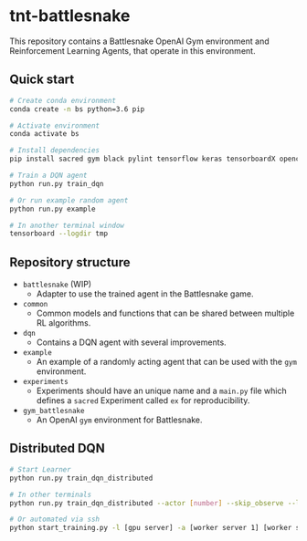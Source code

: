 # tnt-battlesnake

This repository contains a Battlesnake OpenAI Gym environment and Reinforcement Learning Agents, that operate in this environment.

## Quick start

```bash
# Create conda environment
conda create -n bs python=3.6 pip

# Activate environment
conda activate bs

# Install dependencies
pip install sacred gym black pylint tensorflow keras tensorboardX opencv-python gym[atari]

# Train a DQN agent
python run.py train_dqn

# Or run example random agent
python run.py example

# In another terminal window
tensorboard --logdir tmp
```

## Repository structure

- `battlesnake` (WIP)
    - Adapter to use the trained agent in the Battlesnake game.
- `common`
    - Common models and functions that can be shared between multiple RL algorithms.
- `dqn`
    - Contains a DQN agent with several improvements.
- `example`
    - An example of a randomly acting agent that can be used with the `gym` environment.
- `experiments`
    - Experiments should have an unique name and a `main.py` file which defines a `sacred` Experiment called `ex` for reproducibility.
- `gym_battlesnake`
    - An OpenAI `gym` environment for Battlesnake.

## Distributed DQN

```bash
# Start Learner
python run.py train_dqn_distributed

# In other terminals
python run.py train_dqn_distributed --actor [number] --skip_observe --learner_address [IP address]

# Or automated via ssh
python start_training.py -l [gpu server] -a [worker server 1] [worker server 2] ... -p [number of actors on worker 1] [number of actors on worker 2]... --gpus [ID of the GPUs]
```
